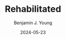 ---
date: 2024-05-23
title: Rehabilitated
subtitle: 
description: A clown stands rehabilitated, lost, no longer allowed to return to the circus.
author: Benjamin J. Young
---